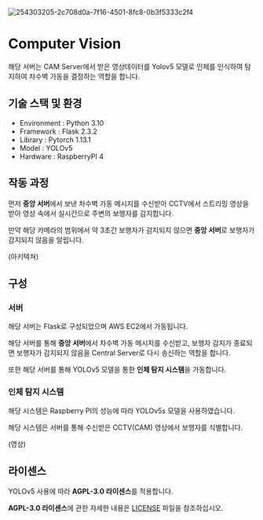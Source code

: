 ![254303205-2c708d0a-7f16-4501-8fc8-0b3f5333c2f4](https://github.com/HyeokHam/2022-Dev-OOPS_CV/assets/90409694/61b93f83-3e22-45ba-a557-6f800a48cfbb)
# Computer Vision

해당 서버는 CAM Server에서 받은 영상데이터를 Yolov5 모델로 인체를 인식하여 탐지하여 차수벽 가동을 결정하는 역할을 합니다.

## 기술 스택 및 환경

* Environment : Python 3.10
* Framework : Flask 2.3.2
* Library : Pytorch 1.13.1
* Model : YOLOv5
* Hardware : RaspberryPI 4

## 작동 과정

먼저 **중앙 서버**에서 보낸 차수벽 가동 메시지를 수신받아 CCTV에서 스트리밍 영상을 받아 영상 속에서 실시간으로 주변의 보행자를 감지합니다. 

만약 해당 카메라의 범위에서 약 3초간 보행자가 감지되지 않으면 **중앙 서버**로 보행자가 감지되지 않음을 알립니다.

(아키텍쳐)

## 구성

### 서버

해당 서버는 Flask로 구성되었으며 AWS EC2에서 가동됩니다.

해당 서버를 통해 **중앙 서버**에서 차수벽 가동 메시지를 수신받고, 보행자 감지가 종료되면 보행자가 감지되지 않음을 Central Server로 다시 송신하는 역할을 합니다.

또한 해당 서버를 통해 YOLOv5 모델을 통한 **인체 탐지 시스템**을 가동합니다.



### 인체 탐지 시스템

해당 시스템은 Raspberry PI의 성능에 따라 YOLOv5s 모델을 사용하였습니다.

해당 시스템은 서버를 통해 수신받은 CCTV(CAM) 영상에서 보행자를 식별합니다.

(영상)



## 라이센스

YOLOv5 사용에 따라 **AGPL-3.0 라이센스**를 적용합니다.

**AGPL-3.0 라이센스**에 관한 자세한 내용은 [LICENSE](https://github.com/HyeokHam/2022-Dev-OOPS_CV/blob/feat/CV/LICENSE) 파일을 참조하십시오.


